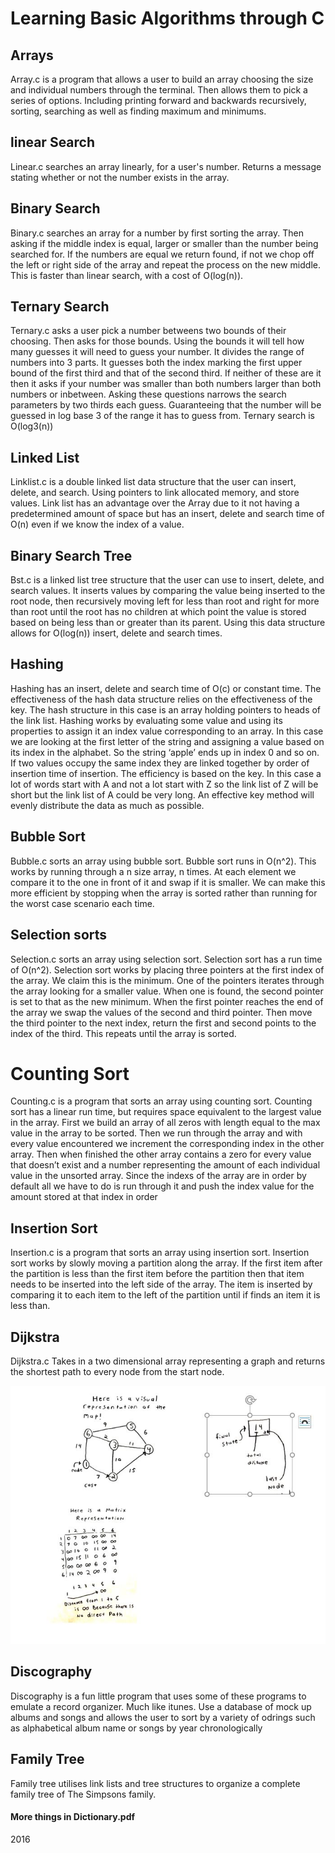 # Learning Basic Algorithms through C

## Arrays
Array.c is a program that allows a user to build an array choosing the size and individual numbers through the terminal. Then allows them to pick a series of options. Including printing forward and backwards recursively, sorting, searching as well as finding maximum and minimums.

## linear Search

Linear.c searches an array linearly, for a user's number. Returns a message stating whether or not the number exists in the array.

## Binary Search

Binary.c searches an array for a number by first sorting the array. Then asking if the middle index is equal, larger or smaller than the number being searched for. If the numbers are equal we return found, if not we chop off the left or right side of the array and repeat the process on the new middle. This is faster than linear search, with a cost of O(log(n)).

## Ternary Search

Ternary.c asks a user pick a number betweens two bounds of their choosing. Then asks for those bounds. Using the bounds it will tell how many guesses it will need to guess your number.
It divides the range of numbers into 3 parts. It guesses both the index marking the first upper bound of the first third and that of the second third. If neither of these are it then it asks if your number was smaller than both numbers larger than both numbers or inbetween. Asking these questions narrows the search parameters by two thirds each guess. Guaranteeing that the number will be guessed in log base 3 of the range it has to guess from. Ternary search is O(log3(n))

## Linked List

Linklist.c is a double linked list data structure that the user can insert, delete, and search. Using pointers to link allocated memory, and store values. Link list has an advantage over the Array due to it not having a predetermined amount of space but has an insert, delete and search time of O(n) even if we know the index of a value.

## Binary Search Tree

Bst.c is a linked list tree structure that  the user can use to insert, delete, and search values. It inserts values by comparing the value being inserted to the root node, then recursively moving left for less than root and right for more than root until the root has no children at which point the value is stored based on being less than or greater than its parent. Using this data structure allows for O(log(n)) insert, delete and search times.

## Hashing

Hashing has an insert, delete and search time of O(c) or constant time. The effectiveness of the hash data structure relies on the effectiveness of the key. The hash structure in this case is an array holding pointers to heads of the link list. Hashing works by evaluating some value and using its properties to assign it an index value corresponding to an array. In this case we are looking at the first letter of the string and assigning a value based on its index in the alphabet. So the string ‘apple’ ends up in index 0 and so on. If two values occupy the same index they are linked together by order of insertion time of insertion. The efficiency is based on the key. In this case a lot of words start with A and not a lot start with Z so the link list of Z will be short but the link list of A could be very long. An effective key method will evenly distribute the data as much as possible.

## Bubble Sort

Bubble.c sorts an array using bubble sort. Bubble sort runs in O(n^2). This works by running through a n size array, n times. At each element we compare it to the one in front of it and swap if it is smaller. We can make this more efficient by stopping when the array is sorted rather than running for the worst case scenario each time.

## Selection sorts

Selection.c sorts an array using selection sort. Selection sort has a run time of O(n^2). Selection sort works by placing three pointers at the first index of the array. We claim this is the minimum.
One of the pointers iterates through the array looking for a smaller value. When one is found, the second pointer is set to that as the new minimum. When the first pointer reaches the end of the array we swap the values of the second and third pointer. Then move the third pointer to the next index, return the first and second points to the index of the third. This repeats until the array is sorted.


# Counting Sort

Counting.c is a program that sorts an array using counting sort. Counting sort has a linear run time, but requires space equivalent to the largest value in the array. First we build an array of all zeros with length equal to the max value in the array to be sorted. Then we run through the array and with every value encountered we increment the corresponding index in the other array. Then when finished the other array contains a zero for every value that doesn’t exist and a number representing the amount of each individual value in the unsorted array. Since the indexs of the array are in order by default all we have to do is run through it and push the index value for the amount stored at that index in order

## Insertion Sort

Insertion.c is a program that sorts an array using insertion sort. Insertion sort works by slowly moving a partition along the array. If the first item after the partition is less than the first item before the partition then that item needs to be inserted into the left side of the array. The item is inserted by comparing it to each item to the left of the partition until if finds an item it is less than.

## Dijkstra

Dijkstra.c Takes in a two dimensional array representing a graph and returns the shortest path to every node from the start node.

![](Dijkstra.png)

## Discography

Discography is a fun little program that uses some of these programs to emulate a record organizer. Much like itunes. Use a database of mock up albums and songs and allows the user to sort by a variety of odrings such as alphabetical album name or songs by year chronologically

## Family Tree

Family tree utilises link lists and tree structures to organize a complete family tree of The Simpsons family.

#### More things in Dictionary.pdf

2016
